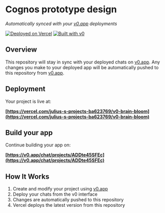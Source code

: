 # Cognos prototype design

*Automatically synced with your [v0.app](https://v0.app) deployments*

[![Deployed on Vercel](https://img.shields.io/badge/Deployed%20on-Vercel-black?style=for-the-badge&logo=vercel)](https://vercel.com/julius-s-projects-ba623769/v0-brain-bloom)
[![Built with v0](https://img.shields.io/badge/Built%20with-v0.app-black?style=for-the-badge)](https://v0.app/chat/projects/ADDte45SFEc)

## Overview

This repository will stay in sync with your deployed chats on [v0.app](https://v0.app).
Any changes you make to your deployed app will be automatically pushed to this repository from [v0.app](https://v0.app).

## Deployment

Your project is live at:

**[https://vercel.com/julius-s-projects-ba623769/v0-brain-bloom](https://vercel.com/julius-s-projects-ba623769/v0-brain-bloom)**

## Build your app

Continue building your app on:

**[https://v0.app/chat/projects/ADDte45SFEc](https://v0.app/chat/projects/ADDte45SFEc)**

## How It Works

1. Create and modify your project using [v0.app](https://v0.app)
2. Deploy your chats from the v0 interface
3. Changes are automatically pushed to this repository
4. Vercel deploys the latest version from this repository